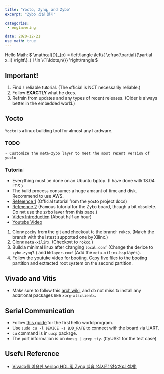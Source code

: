 ```yaml
---
title: "Yocto, Zynq, and Zybo"
excerpt: "Zybo 삽질 일기"

categories:
 - engineering

date: 2020-12-21
use_math: true
---
```


Hello Math: $ \mathcal{D}\_{p} = \left\langle \left\\{ \cfrac{\partial}{\partial x_i} \right\\}\_{ i \in \\{1,\ldots,n\\}} \right\rangle $

## Important! 

1. Find a reliable tutorial. (The official is NOT necessarily reliable.)
1. Follow **EXACTLY** what he does.
1. Refrain from updates and any types of recent releases.
(Older is always better in the embedded world.)

## Yocto

`Yocto` is a linux building tool for almost any hardware.

### TODO
~~~
- Customize the meta-zybo layer to meet the most recent version of yocto
~~~

### Tutorial

- Everything must be done on an Ubuntu laptop. (I have done with 18.04 LTS.)
- The build process consumes a huge amount of time and disk. Recommend to use AWS.
- [Reference 1](https://docs.yoctoproject.org/3.2.1/brief-yoctoprojectqs/brief-yoctoprojectqs.html)
(Official tutorial from the yocto project docs)
- [Reference 2](https://emcongiu.wordpress.com/?_ga=2.172961699.1066187344.1608558104-597882170.1608469260)
(Famous tutorial for the Zybo board, though a bit obsolete. Do not use the zybo
layer from this page.)
- [Video Introduction](https://vimeo.com/36450321) (About half an hour)
- [Youtube Video](https://www.youtube.com/watch?v=FMCfn0zwhaQ)

1. Clone `pocky` from the git and checkout to the branch `rokco`. (Match the
   branch with the latest supported one by Xilinx.)
1. Clone `meta-xilinx`. (Checkout to `rokco`.)
1. Build a minimal linux after changing `local.conf` (Change the device to
   `zybo-zynq7`.) and `bblayer.conf` (Add the `meta-xilinx-bsp` layer.). 
1. Follow the youtube video for booting. Copy five files to the booting partition
   and extracted root system on the second partition.

## Vivado and Vitis

- Make sure to follow this [arch wiki](https://wiki.archlinux.org/index.php/Xilinx_Vivado), and do not miss to install any additional packages like `xorg-xlsclients`.

## Serial Communication

- Follow [this
  guide](https://reference.digilentinc.com/vivado/getting-started-with-ipi/v2019.2)
  for the first hello world program.
- Use `sudo cu -l DEVICE -s BUD_RATE` to connect with the board via UART.
- `cu` command is in `uucp` package.
- The port information is on `dmesg | grep tty`. (ttyUSB1 for the test case)

## Useful Reference

- [Vivado를 이용한 Verilog HDL 및 Zynq 실습 (실시간 영상처리
  설계)](https://wikidocs.net/book/1185)
